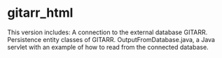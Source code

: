 # gitarr_html

This version includes:
  A connection to the external database GITARR.
  Persistence entity classes of GITARR.
  OutputFromDatabase.java, a Java servlet with an example of how to read from the connected database.
